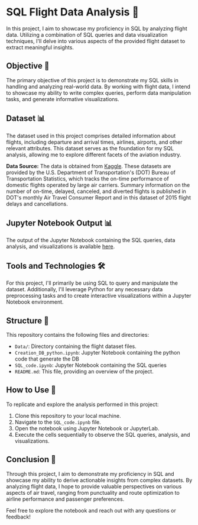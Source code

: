 # SQL Flight Data Analysis 🛫


In this project, I aim to showcase my proficiency in SQL by analyzing flight data. Utilizing a combination of SQL queries and data visualization techniques, I'll delve into various aspects of the provided flight dataset to extract meaningful insights.

## Objective 🎯
The primary objective of this project is to demonstrate my SQL skills in handling and analyzing real-world data. By working with flight data, I intend to showcase my ability to write complex queries, perform data manipulation tasks, and generate informative visualizations.

## Dataset 📊
The dataset used in this project comprises detailed information about flights, including departure and arrival times, airlines, airports, and other relevant attributes. This dataset serves as the foundation for my SQL analysis, allowing me to explore different facets of the aviation industry.

**Data Source:** The data is obtained from [Kaggle](https://www.kaggle.com/datasets/usdot/flight-delays). These datasets are provided by the U.S. Department of Transportation's (DOT) Bureau of Transportation Statistics, which tracks the on-time performance of domestic flights operated by large air carriers. Summary information on the number of on-time, delayed, canceled, and diverted flights is published in DOT's monthly Air Travel Consumer Report and in this dataset of 2015 flight delays and cancellations.

## Jupyter Notebook Output 📊
The output of the Jupyter Notebook containing the SQL queries, data analysis, and visualizations is available [here](airport-jzhp4x6k8-morgancabs-projects.vercel.app).

## Tools and Technologies 🛠️
For this project, I'll primarily be using SQL to query and manipulate the dataset. Additionally, I'll leverage Python for any necessary data preprocessing tasks and to create interactive visualizations within a Jupyter Notebook environment.

## Structure 📁
This repository contains the following files and directories:
- `Data/`: Directory containing the flight dataset files.
- `Creation_DB_python.ipynb`: Jupyter Notebook containing the python code that generate the DB
- `SQL_code.ipynb`: Jupyter Notebook containing the SQL queries
- `README.md`: This file, providing an overview of the project.

## How to Use 🚀
To replicate and explore the analysis performed in this project:
1. Clone this repository to your local machine.
2. Navigate to the `SQL_code.ipynb` file.
3. Open the notebook using Jupyter Notebook or JupyterLab.
4. Execute the cells sequentially to observe the SQL queries, analysis, and visualizations.

## Conclusion 📝
Through this project, I aim to demonstrate my proficiency in SQL and showcase my ability to derive actionable insights from complex datasets. By analyzing flight data, I hope to provide valuable perspectives on various aspects of air travel, ranging from punctuality and route optimization to airline performance and passenger preferences.

Feel free to explore the notebook and reach out with any questions or feedback!

